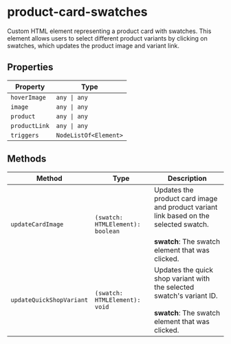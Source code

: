 # product-card-swatches

Custom HTML element representing a product card with swatches.
This element allows users to select different product variants by clicking on swatches,
which updates the product image and variant link.

## Properties

| Property      | Type                  |
|---------------|-----------------------|
| `hoverImage`  | `any \| any`          |
| `image`       | `any \| any`          |
| `product`     | `any \| any`          |
| `productLink` | `any \| any`          |
| `triggers`    | `NodeListOf<Element>` |

## Methods

| Method                   | Type                             | Description                                      |
|--------------------------|----------------------------------|--------------------------------------------------|
| `updateCardImage`        | `(swatch: HTMLElement): boolean` | Updates the product card image and product variant link based on the selected swatch.<br /><br />**swatch**: The swatch element that was clicked. |
| `updateQuickShopVariant` | `(swatch: HTMLElement): void`    | Updates the quick shop variant with the selected swatch's variant ID.<br /><br />**swatch**: The swatch element that was clicked. |
